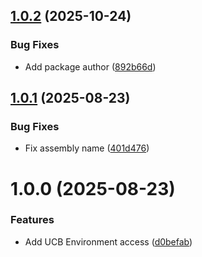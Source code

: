 ## [1.0.2](https://github.com/freakshowstudio/com.freakshowstudio.ucb-environment/compare/v1.0.1...v1.0.2) (2025-10-24)


### Bug Fixes

* Add package author ([892b66d](https://github.com/freakshowstudio/com.freakshowstudio.ucb-environment/commit/892b66dc4711aa6b7287e998c19fad46fb3c22bc))

## [1.0.1](https://github.com/freakshowstudio/com.freakshowstudio.ucb-environment/compare/v1.0.0...v1.0.1) (2025-08-23)


### Bug Fixes

* Fix assembly name ([401d476](https://github.com/freakshowstudio/com.freakshowstudio.ucb-environment/commit/401d476c886a46dd9c51b222add574450fe0421f))

# 1.0.0 (2025-08-23)


### Features

* Add UCB Environment access ([d0befab](https://github.com/freakshowstudio/com.freakshowstudio.ucb-environment/commit/d0befabe97077928d07c0178bc1016e7eb69b5b4))
